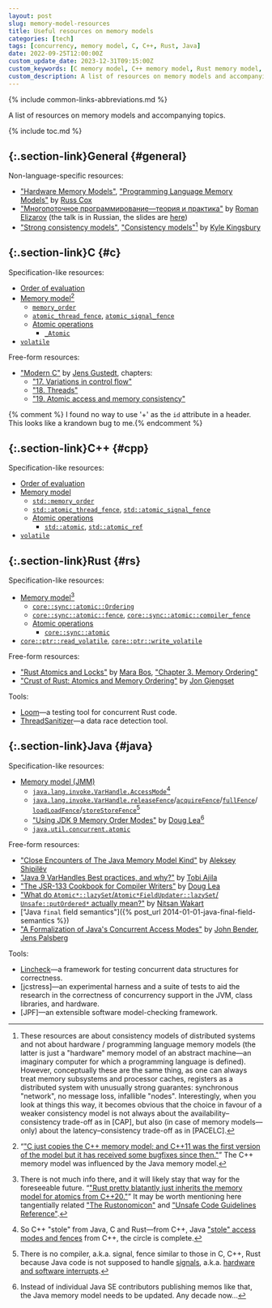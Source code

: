 ```yaml
---
layout: post
slug: memory-model-resources
title: Useful resources on memory models
categories: [tech]
tags: [concurrency, memory model, C, C++, Rust, Java]
date: 2022-09-25T12:00:00Z
custom_update_date: 2023-12-31T09:15:00Z
custom_keywords: [C memory model, C++ memory model, Rust memory model, Java memory model, JMM]
custom_description: A list of resources on memory models and accompanying topics.
---
```

{% include common-links-abbreviations.md %}

A list of resources on memory models and accompanying topics.

{% include toc.md %}

## [](#general){:.section-link}General {#general}

Non-language-specific resources:

* ["Hardware Memory Models"](https://research.swtch.com/hwmm),
  ["Programming Language Memory Models"](https://research.swtch.com/plmm)<span class="insignificant">&nbsp;by [Russ Cox](https://swtch.com/~rsc/)</span>
* ["Многопоточное программирование&mdash;теория и практика"](https://youtu.be/mf4lC6TpclM)<span class="insignificant">&nbsp;by [Roman Elizarov](https://github.com/elizarov)</span>
  (the talk is in Russian, the slides are
  [here](https://www.slideshare.net/elizarov/j-point-2014-java-memory-model))
* ["Strong consistency models"](https://aphyr.com/posts/313-strong-consistency-models),
  ["Consistency models"](https://jepsen.io/consistency)[^1]<span class="insignificant">&nbsp;by [Kyle Kingsbury](https://aphyr.com/about)</span>

## [](#c){:.section-link}C {#c}

Specification-like resources:

* [Order of evaluation](https://en.cppreference.com/w/c/language/eval_order)
* [Memory model](https://en.cppreference.com/w/c/language/memory_model)[^2]
   * [`memory_order`](https://en.cppreference.com/w/c/atomic/memory_order)
   * [`atomic_thread_fence`](https://en.cppreference.com/w/c/atomic/atomic_thread_fence),
     [`atomic_signal_fence`](https://en.cppreference.com/w/c/atomic/atomic_signal_fence)
   * [Atomic operations](https://en.cppreference.com/w/c/atomic)
      * [`_Atomic`](https://en.cppreference.com/w/c/language/atomic)
* [`volatile`](https://en.cppreference.com/w/c/language/volatile)

Free-form resources:

* ["Modern C"](https://gustedt.gitlabpages.inria.fr/modern-c/)<span class="insignificant">&nbsp;by [Jens Gustedt](https://icps.icube.unistra.fr/index.php/Jens_Gustedt)</span>,
  chapters:
   * ["17. Variations in control flow"](https://livebook.manning.com/book/modern-c/chapter-17)
   * ["18. Threads"](https://livebook.manning.com/book/modern-c/chapter-18)
   * ["19. Atomic access and memory consistency"](https://livebook.manning.com/book/modern-c/chapter-19)

{% comment %} I found no way to use '+' as the `id` attribute in a header.
This looks like a krandown bug to me.{% endcomment %}
## [](#cpp){:.section-link}C++ {#cpp}

Specification-like resources:

* [Order of evaluation](https://en.cppreference.com/w/cpp/language/eval_order)
* [Memory model](https://en.cppreference.com/w/cpp/language/memory_model)
  * [`std::memory_order`](https://en.cppreference.com/w/cpp/atomic/memory_order)
  * [`std::atomic_thread_fence`](https://en.cppreference.com/w/cpp/atomic/atomic_thread_fence),
    [`std::atomic_signal_fence`](https://en.cppreference.com/w/cpp/atomic/atomic_signal_fence)
  * [Atomic operations](https://en.cppreference.com/w/cpp/atomic)
    * [`std::atomic`](https://en.cppreference.com/w/cpp/atomic/atomic),
      [`std::atomic_ref`](https://en.cppreference.com/w/cpp/atomic/atomic_ref)
* [`volatile`](https://en.cppreference.com/w/cpp/language/cv)

## [](#rs){:.section-link}Rust {#rs}

Specification-like resources:

* [Memory model](https://doc.rust-lang.org/reference/memory-model.html)[^3]
  * [`core::sync::atomic::Ordering`](https://doc.rust-lang.org/core/sync/atomic/enum.Ordering.html)
  * [`core::sync::atomic::fence`](https://doc.rust-lang.org/core/sync/atomic/fn.fence.html),
    [`core::sync::atomic::compiler_fence`](https://doc.rust-lang.org/core/sync/atomic/fn.compiler_fence.html)
  * [Atomic operations](https://doc.rust-lang.org/nomicon/atomics.html)
    * [`core::sync::atomic`](https://doc.rust-lang.org/core/sync/atomic/index.html)
* [`core::ptr::read_volatile`](https://doc.rust-lang.org/core/ptr/fn.read_volatile.html),
  [`core::ptr::write_volatile`](https://doc.rust-lang.org/core/ptr/fn.write_volatile.html)

Free-form resources:

* ["Rust Atomics and Locks"](https://marabos.nl/atomics/)<span class="insignificant">&nbsp;by [Mara Bos](https://marabos.nl/)</span>,
  ["Chapter 3. Memory Ordering"](https://marabos.nl/atomics/memory-ordering.html)
* ["Crust of Rust: Atomics and Memory Ordering"](https://youtu.be/rMGWeSjctlY)<span class="insignificant">&nbsp;by [Jon Gjengset](https://thesquareplanet.com/)</span>

Tools:

* [Loom](https://crates.io/crates/loom)&mdash;a testing tool for concurrent Rust code.
* [ThreadSanitizer](https://doc.rust-lang.org/nightly/unstable-book/compiler-flags/sanitizer.html#threadsanitizer)&mdash;a
  data race detection tool.

## [](#java){:.section-link}Java {#java}

Specification-like resources:

* [Memory model (JMM)](https://docs.oracle.com/javase/specs/jls/se17/html/jls-17.html#jls-17.4)
  * [`java.lang.invoke.VarHandle.AccessMode`](https://docs.oracle.com/en/java/javase/17/docs/api/java.base/java/lang/invoke/VarHandle.AccessMode.html)[^4]
  * [`java.lang.invoke.VarHandle.releaseFence`](https://docs.oracle.com/en/java/javase/17/docs/api/java.base/java/lang/invoke/VarHandle.html#releaseFence())/<wbr>
    [`acquireFence`](https://docs.oracle.com/en/java/javase/17/docs/api/java.base/java/lang/invoke/VarHandle.html#acquireFence())/<wbr>
    [`fullFence`](https://docs.oracle.com/en/java/javase/17/docs/api/java.base/java/lang/invoke/VarHandle.html#fullFence())/<wbr>
    [`loadLoadFence`](https://docs.oracle.com/en/java/javase/17/docs/api/java.base/java/lang/invoke/VarHandle.html#loadLoadFence())/<wbr>
    [`storeStoreFence`](https://docs.oracle.com/en/java/javase/17/docs/api/java.base/java/lang/invoke/VarHandle.html#storeStoreFence())[^5]
  * ["Using JDK 9 Memory Order Modes"](http://gee.cs.oswego.edu/dl/html/j9mm.html)<span class="insignificant">&nbsp;by [Doug Lea](http://gee.cs.oswego.edu/)</span>[^6]
  * [`java.util.concurrent.atomic`](https://docs.oracle.com/en/java/javase/17/docs/api/java.base/java/util/concurrent/atomic/package-summary.html)

Free-form resources:

* ["Close Encounters of The Java Memory Model Kind"](https://shipilev.net/blog/2016/close-encounters-of-jmm-kind/)<span class="insignificant">&nbsp;by [Aleksey Shipilëv](https://shipilev.net/)</span>
* ["Java 9 VarHandles Best practices, and why?"](https://youtu.be/w2zaqhFczjY)<span class="insignificant">&nbsp;by [Tobi Ajila](https://github.com/tajila)</span>
* ["The JSR-133 Cookbook for Compiler Writers"](http://gee.cs.oswego.edu/dl/jmm/cookbook.html)<span class="insignificant">&nbsp;by [Doug Lea](http://gee.cs.oswego.edu/)</span>
* ["What do `Atomic*::lazySet`/<wbr>`Atomic*FieldUpdater::lazySet`/<wbr>`Unsafe::putOrdered*` actually mean?"](https://psy-lob-saw.blogspot.com/2016/12/what-is-lazyset-putordered.html)<span class="insignificant">&nbsp;by [Nitsan Wakart](https://github.com/nitsanw)</span>
* ["Java `final` field semantics"]({% post_url 2014-01-01-java-final-field-semantics %})
* ["A Formalization of Java's Concurrent Access Modes"](http://compiler.cs.ucla.edu/papers/jam/)<span class="insignificant">&nbsp;by [John Bender](https://johnbender.us/), [Jens Palsberg](https://web.cs.ucla.edu/~palsberg/)</span>

Tools:

* [Lincheck](https://github.com/Kotlin/kotlinx-lincheck)&mdash;a framework for testing
  concurrent data structures for correctness.
* [jcstress]&mdash;an experimental harness and a suite of tests to aid the research
  in the correctness of concurrency support in the JVM, class libraries, and hardware.
* [JPF]&mdash;an extensible software model-checking framework.

[^1]: These resources are about consistency models of distributed systems
    and not about hardware / programming language memory models
    (the latter is just a "hardware" memory model of an abstract machine&mdash;an imaginary computer
    for which a programming language is defined). However, conceptually these are the same thing,
    as one can always treat memory subsystems and processor caches, registers
    as a distributed system with unusually strong guarantes:
    synchronous "network", no message loss, infallible "nodes". Interestingly, when you look
    at things this way, it becomes obvious that the choice in favour of a weaker consistency model
    is not always about the availability&ndash;consistency trade-off as in [CAP],
    but also (in case of memory models&mdash;only) about the latency&ndash;consistency trade-off
    as in [PACELC].

[^2]: <q>["C just copies the C++ memory model; and C++11 was the first version of the model but it has received some bugfixes since then."](https://doc.rust-lang.org/nomicon/atomics.html)</q>
    The C++ memory model was influenced by the Java memory model.

[^3]: There is not much info there, and it will likely stay that way for the foreseeable future.
    <q>["Rust pretty blatantly just inherits the memory model for atomics from C++20."](https://doc.rust-lang.org/nomicon/atomics.html)</q>
    It may be worth mentioning here tangentially related
    ["The Rustonomicon"](https://doc.rust-lang.org/nomicon/index.html)
    and ["Unsafe Code Guidelines Reference"](https://rust-lang.github.io/unsafe-code-guidelines/).

[^4]: So C++ "stole" from Java, C and Rust&mdash;from C++,
    Java ["stole" access modes and fences](https://openjdk.org/jeps/193) from C++,
    the circle is complete.

[^5]: There is no compiler, a.k.a. signal, fence similar to those in C, C++, Rust
    because Java code is not supposed to handle
    [signals](https://pubs.opengroup.org/onlinepubs/9699919799/functions/V2_chap02.html#tag_15_04),
    a.k.a. [hardware and software interrupts](https://en.wikipedia.org/wiki/Interrupt).

[^6]: Instead of individual Java SE contributors publishing memos like that,
    the Java memory model needs to be updated. Any decade now&hellip;
